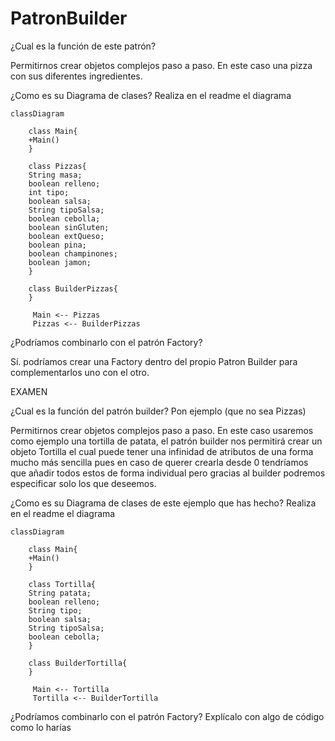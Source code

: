# PatronBuilder

¿Cual es la función de este patrón?

Permitirnos crear objetos complejos paso a paso.
En este caso una pizza con sus diferentes ingredientes.

¿Como es su Diagrama de clases? Realiza en el readme el diagrama

```mermaid
classDiagram

    class Main{
    +Main()
    }
    
    class Pizzas{
    String masa;
    boolean relleno;
    int tipo;
    boolean salsa;
    String tipoSalsa;
    boolean cebolla;
    boolean sinGluten;
    boolean extQueso;
    boolean pina;
    boolean champinones;
    boolean jamon;
    }
    
    class BuilderPizzas{
    }
      
     Main <-- Pizzas
     Pizzas <-- BuilderPizzas
```

¿Podríamos combinarlo con el patrón Factory?

Sí. podríamos crear una Factory dentro del propio Patron Builder para complementarlos uno con el otro.

EXAMEN

¿Cual es la función del patrón builder? Pon ejemplo (que no sea Pizzas)

Permitirnos crear objetos complejos paso a paso.
En este caso usaremos como ejemplo una tortilla de patata, el patrón builder nos permitirá crear un objeto Tortilla el cual puede tener
una infinidad de atributos de una forma mucho más sencilla pues en caso de querer crearla desde 0 tendríamos que añadir todos estos
de forma individual pero gracias al builder podremos especificar solo los que deseemos.

¿Como es su Diagrama de clases de este ejemplo que has hecho? Realiza en el readme el diagrama

```mermaid
classDiagram

    class Main{
    +Main()
    }
    
    class Tortilla{
    String patata;
    boolean relleno;
    String tipo;
    boolean salsa;
    String tipoSalsa;
    boolean cebolla;
    }
    
    class BuilderTortilla{
    }
      
     Main <-- Tortilla
     Tortilla <-- BuilderTortilla
```



¿Podríamos combinarlo con el patrón Factory? Explícalo con algo de código como lo harías

